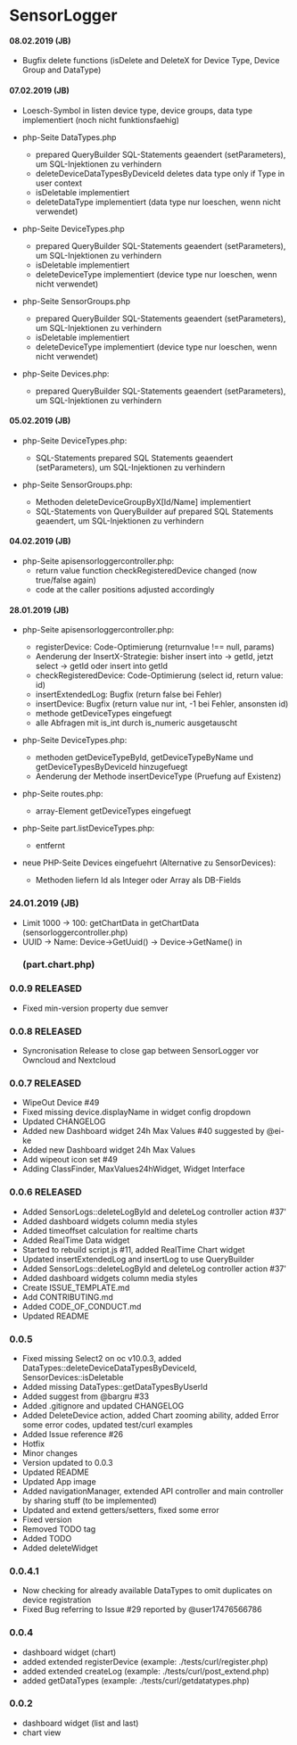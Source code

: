# SensorLogger

#### 08.02.2019 (JB)
  * Bugfix delete functions (isDelete and DeleteX for Device Type, Device Group and DataType)

#### 07.02.2019 (JB)
  * Loesch-Symbol in listen device type, device groups, data type implementiert (noch nicht funktionsfaehig)
  
  * php-Seite DataTypes.php
    * prepared QueryBuilder SQL-Statements geaendert (setParameters), um SQL-Injektionen zu verhindern
    * deleteDeviceDataTypesByDeviceId deletes data type only if Type in user context
    * isDeletable implementiert
    * deleteDataType implementiert (data type nur loeschen, wenn nicht verwendet)
	
  * php-Seite DeviceTypes.php
    * prepared QueryBuilder SQL-Statements geaendert (setParameters), um SQL-Injektionen zu verhindern
    * isDeletable implementiert
    * deleteDeviceType implementiert (device type nur loeschen, wenn nicht verwendet)
	
  * php-Seite SensorGroups.php
    * prepared QueryBuilder SQL-Statements geaendert (setParameters), um SQL-Injektionen zu verhindern
    * isDeletable implementiert
    * deleteDeviceType implementiert (device type nur loeschen, wenn nicht verwendet)
	
  * php-Seite Devices.php:
    * prepared QueryBuilder SQL-Statements geaendert (setParameters), um SQL-Injektionen zu verhindern

#### 05.02.2019 (JB)
  * php-Seite DeviceTypes.php:
    * SQL-Statements prepared SQL Statements geaendert (setParameters), um SQL-Injektionen zu verhindern

  * php-Seite SensorGroups.php:
    * Methoden deleteDeviceGroupByX[Id/Name] implementiert
    * SQL-Statements von QueryBuilder auf prepared SQL Statements geaendert, um SQL-Injektionen zu verhindern

#### 04.02.2019 (JB)
  * php-Seite apisensorloggercontroller.php:
    * return value function checkRegisteredDevice changed (now true/false again)
    * code at the caller positions adjusted accordingly

#### 28.01.2019 (JB)
  * php-Seite apisensorloggercontroller.php:
    * registerDevice: Code-Optimierung (returnvalue !== null, params)
    * Aenderung der InsertX-Strategie: bisher insert into -> getId, jetzt select -> getId oder insert into getId
    * checkRegisteredDevice: Code-Optimierung (select id, return value: id)
    * insertExtendedLog: Bugfix (return false bei Fehler)
    * insertDevice: Bugfix (return value nur int, -1 bei Fehler, ansonsten id)
    * methode getDeviceTypes eingefuegt
    * alle Abfragen mit is_int durch is_numeric ausgetauscht
	
  * php-Seite DeviceTypes.php:
    * methoden getDeviceTypeById, getDeviceTypeByName und getDeviceTypesByDeviceId hinzugefuegt
    * Aenderung der Methode insertDeviceType (Pruefung auf Existenz)
	
  * php-Seite routes.php:
    * array-Element getDeviceTypes eingefuegt

  * php-Seite part.listDeviceTypes.php:
    * <?php p($deviceType['uuid']); ?> entfernt
	
  * neue PHP-Seite Devices eingefuehrt (Alternative zu SensorDevices):
    * Methoden liefern Id als Integer oder Array als DB-Fields
  
### 24.01.2019 (JB)
  * Limit 1000 -> 100: getChartData in getChartData (sensorloggercontroller.php)
  * UUID -> Name: Device->GetUuid() -> Device->GetName() in <h3> (part.chart.php)
  

### 0.0.9 RELEASED
  * Fixed min-version property due semver

### 0.0.8 RELEASED
  * Syncronisation Release to close gap between SensorLogger vor Owncloud and Nextcloud

### 0.0.7 RELEASED
  * WipeOut Device #49
  * Fixed missing device.displayName in widget config dropdown
  * Updated CHANGELOG
  * Added new Dashboard widget 24h Max Values #40 suggested by @ei-ke
  * Added new Dashboard widget 24h Max Values
  * Add wipeout icon set #49
  * Adding ClassFinder, MaxValues24hWidget, Widget Interface

### 0.0.6 RELEASED
  * Added SensorLogs::deleteLogById and deleteLog controller action #37'
  * Added dashboard widgets column media styles
  * Added timeoffset calculation for realtime charts
  * Added RealTime Data widget
  * Started to rebuild script.js #11, added RealTime Chart widget
  * Updated insertExtendedLog and insertLog to use QueryBuilder
  * Added SensorLogs::deleteLogById and deleteLog controller action #37'
  * Added dashboard widgets column media styles
  * Create ISSUE_TEMPLATE.md
  * Add CONTRIBUTING.md
  * Added CODE_OF_CONDUCT.md
  * Updated README
  
### 0.0.5
  * Fixed missing Select2 on oc v10.0.3, added DataTypes::deleteDeviceDataTypesByDeviceId, SensorDevices::isDeletable
  * Added missing DataTypes::getDataTypesByUserId
  * Added suggest from @bargru #33
  * Added .gitignore and updated CHANGELOG
  * Added DeleteDevice action, added Chart zooming ability, added Error some error codes, updated test/curl examples
  * Added Issue reference #26
  * Hotfix
  * Minor changes
  * Version updated to 0.0.3
  * Updated README
  * Updated App image
  * Added navigationManager, extended API controller and main controller by sharing stuff (to be implemented)
  * Updated and extend getters/setters, fixed some error
  * Fixed version
  * Removed TODO tag
  * Added TODO
  * Added deleteWidget

### 0.0.4.1

  * Now checking for already available DataTypes to omit duplicates on device registration
  * Fixed Bug referring to Issue #29 reported by @user17476566786

### 0.0.4

  * dashboard widget (chart)
  * added extended registerDevice (example: ./tests/curl/register.php)
  * added extended createLog (example: ./tests/curl/post_extend.php)
  * added getDataTypes (example: ./tests/curl/getdatatypes.php)

### 0.0.2

 * dashboard widget (list and last)
 * chart view

